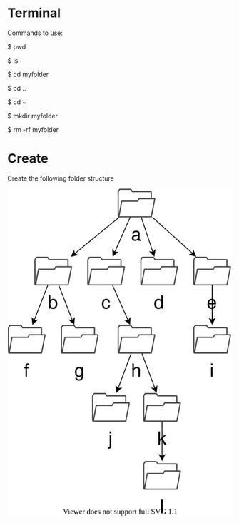 # Terminal

Commands to use:

$ pwd

$ ls

$ cd myfolder

$ cd ..

$ cd ~

$ mkdir myfolder

$ rm -rf myfolder

# Create

Create the following folder structure

![folder structure](../.media/folder-structure.svg)
